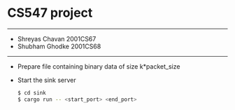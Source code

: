 # CS547 project
---

 - Shreyas Chavan 2001CS67
 - Shubham Ghodke 2001CS68

---
 - Prepare file containing binary data of size k*packet_size

 - Start the sink server 

   ```bash
   $ cd sink
   $ cargo run -- <start_port> <end_port>
   ```